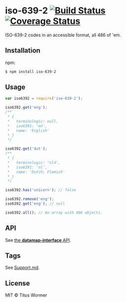 # iso-639-2 [![Build Status](https://travis-ci.org/wooorm/iso-639-2.svg?branch=master)](https://travis-ci.org/wooorm/iso-639-2) [![Coverage Status](https://img.shields.io/coveralls/wooorm/iso-639-2.svg)](https://coveralls.io/r/wooorm/iso-639-2?branch=master)

ISO-639-2 codes in an accessible format, all 486 of 'em.

## Installation

npm:
```sh
$ npm install iso-639-2
```

## Usage

```js
var iso6392 = require('iso-639-2');

iso6392.get('eng');
/**
 * {
 *   terminologic: null,
 *   iso6391: 'en',
 *   name: 'English'
 * }
 */

iso6392.get('dut');
/**
 * {
 *   terminologic: 'nld',
 *   iso6391: 'nl',
 *   name: 'Dutch; Flemish'
 * }
 */

iso6392.has('unicorn'); // false

iso6392.remove('eng');
iso6392.get('eng'); // null

iso6392.all(); // An array with 486 objects.
```

## API

See [the **datamap-interface** API](https://github.com/wooorm/datamap-interface).

## Tags

See [Support.md](Support.md).

## License

MIT © Titus Wormer
